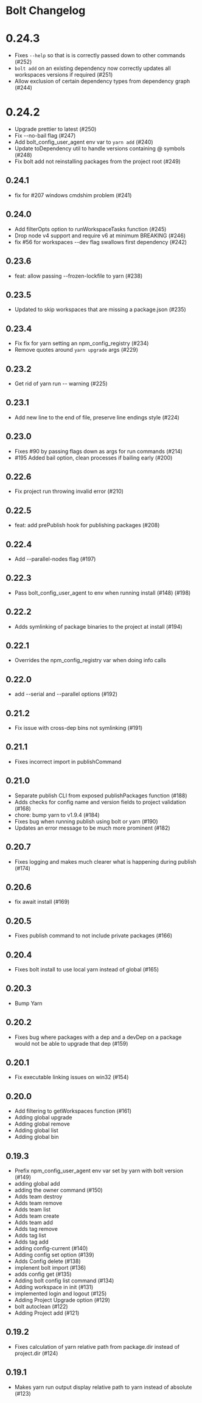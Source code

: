 # Bolt Changelog

# 0.24.3
* Fixes `--help` so that is is correctly passed down to other commands (#252)
* `bolt add` on an existing dependency now correctly updates all workspaces versions if required (#251)
* Allow exclusion of certain dependency types from dependency graph (#244)

# 0.24.2

* Upgrade prettier to latest (#250)
* Fix --no-bail flag (#247)
* Add bolt_config_user_agent env var to `yarn add` (#240)
* Update toDependency util to handle versions containing @ symbols (#248)
* Fix bolt add not reinstalling packages from the project root (#249)

## 0.24.1

* fix for #207 windows cmdshim problem (#241)

## 0.24.0

* Add filterOpts option to runWorkspaceTasks function (#245)
* Drop node v4 support and require v6 at minimum BREAKING (#246)
* fix #56 for workspaces --dev flag swallows first dependency (#242)

## 0.23.6

* feat: allow passing --frozen-lockfile to yarn (#238)

## 0.23.5

* Updated to skip workspaces that are missing a package.json (#235)

## 0.23.4

* Fix fix for yarn setting an npm_config_registry (#234)
* Remove quotes around `yarn upgrade` args (#229)

## 0.23.2

* Get rid of yarn run -- warning (#225)

## 0.23.1

* Add new line to the end of file, preserve line endings style (#224)

## 0.23.0

* Fixes #90 by passing flags down as args for run commands (#214)
* #195 Added bail option, clean processes if bailing early (#200)

## 0.22.6

* Fix project run throwing invalid error (#210)

## 0.22.5

* feat: add prePublish hook for publishing packages (#208)

## 0.22.4

* Add --parallel-nodes flag (#197)

## 0.22.3

* Pass bolt_config_user_agent to env when running install (#148) (#198)

## 0.22.2

* Adds symlinking of package binaries to the project at install (#194)

## 0.22.1

* Overrides the npm_config_registry var when doing info calls

## 0.22.0

* add --serial and --parallel options (#192)

## 0.21.2

* Fix issue with cross-dep bins not symlinking (#191)

## 0.21.1

* Fixes incorrect import in publishCommand

## 0.21.0

* Separate publish CLI from exposed publishPackages function (#188)
* Adds checks for config name and version fields to project validation (#168)
* chore: bump yarn to v1.9.4 (#184)
* Fixes bug when running publish using bolt or yarn (#190)
* Updates an error message to be much more prominent (#182)

## 0.20.7

* Fixes logging and makes much clearer what is happening during publish (#174)

## 0.20.6

* fix await install (#169)

## 0.20.5

* Fixes publish command to not include private packages (#166)

## 0.20.4

* Fixes bolt install to use local yarn instead of global (#165)

## 0.20.3

* Bump Yarn

## 0.20.2

* Fixes bug where packages with a dep and a devDep on a package would not be able to upgrade that dep (#159)

## 0.20.1

* Fix executable linking issues on win32 (#154)

## 0.20.0

* Add filtering to getWorkspaces function (#161)
* Adding global upgrade
* Adding global remove
* Adding global list
* Adding global bin

## 0.19.3

* Prefix npm_config_user_agent env var set by yarn with bolt version (#149)
* adding global add
* adding the owner command (#150)
* Adds team destroy
* Adds team remove
* Adds team list
* Adds team create
* Adds team add
* Adds tag remove
* Adds tag list
* Adds tag add
* adding config-current (#140)
* Adding config set option (#139)
* Adds Config delete (#138)
* implenent bolt import (#136)
* adds config get (#135)
* Adding bolt config list command (#134)
* Adding workspace in init (#131)
* implemented login and logout (#125)
* Adding Project Upgrade option (#129)
* bolt autoclean (#122)
* Adding Project add <dependency> (#121)

## 0.19.2

* Fixes calculation of yarn relative path from package.dir instead of project.dir (#124)

## 0.19.1

* Makes yarn run output display relative path to yarn instead of absolute (#123)

